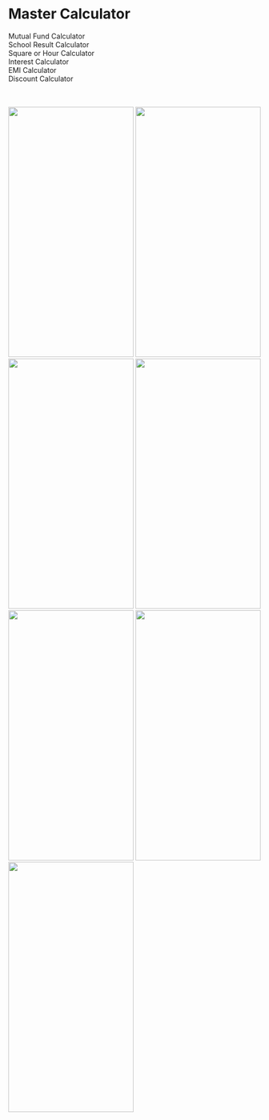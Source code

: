 # Master Calculator

Mutual Fund Calculator<br>
School Result Calculator<br>
Square or Hour Calculator<br>
Interest Calculator<br>
EMI Calculator<br>
Discount Calculator<br><br><br>


<p>
  <img src="https://github.com/user-attachments/assets/277f0a66-72cd-49f4-9ae7-fc35ef164a0c" width="250" height="500">
  <img src="https://github.com/user-attachments/assets/d42117bc-1328-425f-9b48-aef91a34dd5f" width="250" height="500">
  <img src="https://github.com/user-attachments/assets/bca3d9ef-9ddc-4f40-a486-c4dba79cf36b" width="250" height="500">
  <img src="https://github.com/user-attachments/assets/5c4db2dd-7ae5-483c-83be-af3a7fc35f65" width="250" height="500">
  <img src="https://github.com/user-attachments/assets/3d0a20ff-8815-4c2d-854d-3275ee69bc8d" width="250" height="500">
  <img src="https://github.com/user-attachments/assets/5f01f8b5-c767-434f-8d40-2bd3f6eeffc6" width="250" height="500">
  <img src="https://github.com/user-attachments/assets/bca3d9ef-9ddc-4f40-a486-c4dba79cf36b" width="250" height="500">
</p>
